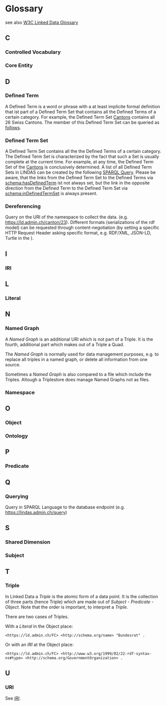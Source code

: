 # Glossary

see also [W3C Linked Data Glossary](https://www.w3.org/TR/ld-glossary/)

## C

### Controlled Vocabulary

### Core Entity

## D

### Defined Term
A Defined Term is a word or phrase with a at least implicite formal definition that ist part of a Defined Term Set that contains all the Defined Terms of a certain category. For example, the Defined Term Set [Cantons](https://ld.admin.ch/dimension/canton) contains all 26 Swiss Cantons. The member of this Defined Term Set can be queried as <a href="https://ld.admin.ch/sparql/#query=PREFIX+schema%3A+%3Chttp%3A%2F%2Fschema.org%2F%3E%0APREFIX+rdf%3A+%3Chttp%3A%2F%2Fwww.w3.org%2F1999%2F02%2F22-rdf-syntax-ns%23%3E%0APREFIX+rdfs%3A+%3Chttp%3A%2F%2Fwww.w3.org%2F2000%2F01%2Frdf-schema%23%3E%0ASELECT+*+WHERE+%7B%0A%09%3FDefinedTerm+schema%3AinDefinedTermSet+%3Chttps%3A%2F%2Fld.admin.ch%2Fdimension%2Fcanton%3E%3B%0A++%09%09schema%3Aname+%3Fname.%0A++++++FILTER(lang(%3Fname)+%3D+'en')%0A%7D&contentTypeConstruct=text%2Fturtle&contentTypeSelect=application%2Fsparql-results%2Bjson&endpoint=https%3A%2F%2Fld.admin.ch%2Fquery&requestMethod=POST&tabTitle=Query+2&headers=%7B%7D&outputFormat=table" target="_blank">follows</a>.

### Defined Term Set
A Defined Term Set contains all the the Defined Terms of a certain category. The Defined Term Set is characterized by the fact that such a Set is usually complete at the current time. For example, at any time, the Defined Term Set of the [Cantons](https://ld.admin.ch/dimension/canton) is conclusively determined. A list of all Defined Term Sets in LINDAS can be created by the following 
<a href="https://ld.admin.ch/sparql/#query=PREFIX+schema%3A+%3Chttp%3A%2F%2Fschema.org%2F%3E%0APREFIX+rdf%3A+%3Chttp%3A%2F%2Fwww.w3.org%2F1999%2F02%2F22-rdf-syntax-ns%23%3E%0APREFIX+rdfs%3A+%3Chttp%3A%2F%2Fwww.w3.org%2F2000%2F01%2Frdf-schema%23%3E%0ASELECT+*+WHERE+%7B%0A%09%3FDefinedTermSet+a+schema%3ADefinedTermSet.%0A++%09FILTER(regex(str(%3FDefinedTermSet)%2C+%22admin.ch%22+)+)%0A%7D&contentTypeConstruct=text%2Fturtle&contentTypeSelect=application%2Fsparql-results%2Bjson&endpoint=https%3A%2F%2Fld.admin.ch%2Fquery&requestMethod=POST&tabTitle=Query+2&headers=%7B%7D&outputFormat=table" target="_blank">SPARQL Query</a>. Please be aware, that the links from the Defined Term Set to the Defined Terms via [schema:hasDefinedTerm](https://schema.org/hasDefinedTerm) ist not always set, but the link in the opposite direction from the Defined Term to the Defined Term Set via [schema:inDefinedTermSet](https://schema.org/inDefinedTermSet) is always present.

### Dereferencing
Query on the URI of the namespace to collect the data. (e.g. https://ld.admin.ch/canton/23). Different formats (serializations of the rdf model) can be requested through content-negotiation (by setting a specific HTTP Request Header asking specific format, e.g. RDF/XML, JSON-LD, Turtle in the ).

## I

### IRI

## L

### Literal

## N

### Named Graph
A _Named Graph_ is an additional URI which is not part of a Triple. It is the fourth, additional part which makes out of a Triple a Quad. 

The _Named Graph_ is normally used for data management purposes, e.g. to replace all triples in a named graph, or delete all information from one source.

Sometimes a _Named Graph_ is also compared to a file which include the Triples. Altough a Triplestore does manage Named Graphs not as files.

### Namespace


## O

### Object

### Ontology

## P

### Predicate

## Q

### Querying 
Query in SPARQL Language to the database endpoint (e.g. https://lindas.admin.ch/query)

## S

### Shared Dimension

### Subject

## T

### Triple

In Linked Data a _Triple_ is the atomic form of a data point. It is the collection of three parts (hence Triple) which are made out of _Subject_ - _Predicate_ - _Object_. Note that the order is important, to interpret a _Triple_.

There are two cases of Triples.

With a _Literal_ in the Object place:

`<https://ld.admin.ch/FC> <http://schema.org/name> "Bundesrat" .`

Or with an _IRI_ at the Object place:

`<https://ld.admin.ch/FC> <http://www.w3.org/1999/02/22-rdf-syntax-ns#type> <http://schema.org/GovernmentOrganization> .`

## U

### URI

See [_IRI_](/technology/glossary/#iri).
